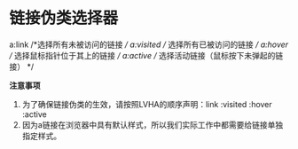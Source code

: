 # 链接伪类选择器
a:link  /*选择所有未被访问的链接 */
a:visited  /* 选择所有已被访问的链接 */
a:hover  /* 选择鼠标指针位于其上的链接 */
a:active  /* 选择活动链接（鼠标按下未弹起的链接） */

**注意事项**
1. 为了确保链接伪类的生效，请按照LVHA的顺序声明：link :visited :hover :active
2. 因为a链接在浏览器中具有默认样式，所以我们实际工作中都需要给链接单独指定样式。